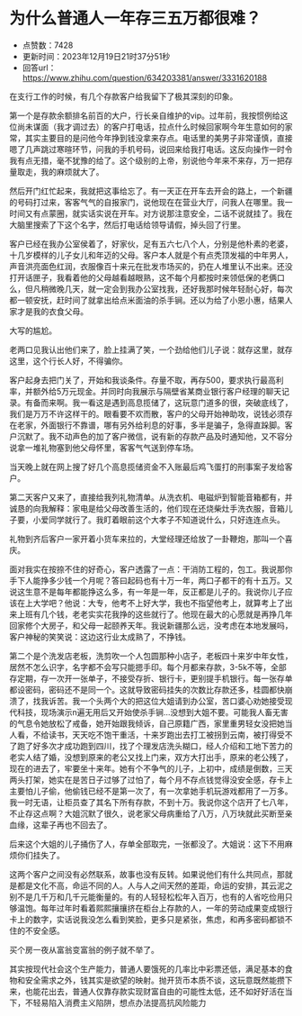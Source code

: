 # 为什么普通人一年存三五万都很难？
- 点赞数：7428
- 更新时间：2023年12月19日21时37分51秒
- 回答url：https://www.zhihu.com/question/634203381/answer/3331620188
<body>
 <p data-pid="bEgNugLj">在支行工作的时候，有几个存款客户给我留下了极其深刻的印象。</p>
 <p data-pid="9lQvGy0Q">第一个是存款余额排名前百的大户，行长亲自维护的vip。过年前，我按惯例给这位尚未谋面（我才调过去）的客户打电话，拉点什么时候回家啊今年生意如何的家常，其实主要目的是问他今年挣到钱没拿来存点。电话里的美男子非常谨慎，直接嗯了几声跳过寒暄环节，问我的手机号码，说回来给我打电话。这反向操作一时令我有点无措，毫不犹豫的给了。这个级别的上帝，别说他今年来不来存，万一把存量取走，我的麻烦就大了。</p>
 <p data-pid="UG8s02wq">然后开门红忙起来，我就把这事给忘了。有一天正在开车去开会的路上，一个新疆的号码打过来，客客气气的自报家门，说他现在在营业大厅，问我人在哪里。我一时间又有点蒙圈，就实话实说在开车。对方说那注意安全，二话不说就挂了。我在大脑里搜索了下这个名字，然后打电话给领导请假，掉头回了行里。</p>
 <p data-pid="uwDboTuG">客户已经在我办公室侯着了，好家伙，足有五六七八个人，分别是他朴素的老婆，十几岁模样的儿子女儿和年迈的父母。客户本人就是个有点秃顶发福的中年男人，声音洪亮面色红润，衣服像百十来元在批发市场买的，扔在人堆里认不出来。还没打开话匣子，我看着他的父母越看越眼熟，这不每个月都按时来领低保的老俩口么，但凡稍微晚几天，就一定会到我办公室找我，还好我那时候年轻耐心好，每次都一顿安抚，赶时间了就拿出给点米面油的杀手锏。还以为给了小恩小惠，结果人家才是我的衣食父母。</p>
 <p data-pid="ZshLk2i4">大写的尴尬。</p>
 <p data-pid="7AXPkl5U">老两口见我认出他们来了，脸上挂满了笑，一个劲给他们儿子说：就存这里，就存这里，这个行长人好，不得骗你。</p>
 <p data-pid="TXIaqJG1">客户起身去把门关了，开始和我谈条件。存量不取，再存500，要求执行最高利率，并额外给5万元现金。并同时向我展示与隔壁省某商业银行客户经理的聊天记录。有备而来啊。我一看这是遇到高息揽储了，这玩意门道多的很，突破底线了，我们是万万不许这样干的。眼看要不欢而散，客户的父母开始神助攻，说钱必须存在老家，外面银行不靠谱，哪有另外给利息的好事，多半是骗子，急得直跺脚。客户沉默了。我不动声色的加了客户微信，说有新的存款产品及时通知他，又不容分说拿一堆礼物塞到他父母怀里，客客气气送到停车场。</p>
 <p data-pid="Q2dCGvq_">当天晚上就在网上搜了好几个高息揽储资金不入账最后鸡飞蛋打的刑事案子发给客户。</p>
 <p data-pid="7zSCY9QW">第二天客户又来了，直接给我列礼物清单。从洗衣机、电磁炉到智能音箱都有，并诚恳的向我解释：家电是给父母改善生活的，他们现在还烧柴灶手洗衣服，音箱儿子要，小爱同学就行了。我盯着眼前这个大孝子不知道说什么，只好连连点头。</p>
 <p data-pid="LExp27dh">礼物到齐后客户一家开着小货车来拉的，大堂经理还给放了一卦鞭炮，那叫一个喜庆。</p>
 <p data-pid="YKVMxsTn">面对我实在按捺不住的好奇心，客户透露了一点：干消防工程的，包工。我说那你手下人能挣多少钱一个月呢？答曰起码也有十万一年，两口子都干的有十五万。又说这生意不是每年都能挣这么多，有一年是一年，反正都是儿子的。我说你儿子应该在上大学吧？他说：大专，他考不上好大学，我也不指望他考上，就算考上了出来上班有几个钱，老老实实花我挣的这些就行了。他现在最大的心愿就是再挣几年回家修个大房子，和父母一起颐养天年。我说新疆那么远，没考虑在本地发展吗，客户神秘的笑笑说：这边这行业太成熟了，不挣钱。</p>
 <p data-pid="rYWJZcAL">第二个是个洗发店老板，洗剪吹一个人包圆那种小店子，老板四十来岁中年女性，居然不怎么识字，名字都不会写只能摁手印。每个月都来存款，3-5k不等，全部存定期，存一次开一张单子，不接受存折、银行卡，更别提手机银行。每一张存单都设密码，密码还不是同一个。这就导致密码挂失的次数比存款还多，桂圆都快崩溃了，找我诉苦。我一个头两个大的把这位大姐请到办公室，苦口婆心劝她接受现代科技，现场演示n遍无用后又开始使杀手锏…没想到大姐不要。可能我人畜无害的气息令她放松了戒备，她开始跟我倾诉，自己原籍广西，家里重男轻女没把她当人看，不给读书，天天吃不饱干重活，十来岁跑出去打工被拐到云南，被打得受不了跑了好多次才成功跑到四川，找了个理发店洗头糊口，经人介绍和工地下苦力的老实人结了婚，没想到原来的老公又找上门来，双方大打出手，原来的老公残了，现在的进去了，牢要坐十来年。她有个不争气的儿子，上初中，成绩是倒数，三天两头打架，她实在是苦日子过够了过怕了，每个月不存点钱觉得没安全感，存卡上主要怕儿子偷，他偷钱已经不是第一次了，有一次拿她手机玩游戏都用了一万多。我一时无语，让柜员查了其名下所有存款，不到十万。我说你这个店开了七八年，不止存这点啊？大姐沉默了很久，说老家父母病重给了八万，八万块就此买断至亲血缘，这辈子再也不回去了。</p>
 <p data-pid="JAkmItSO">后来这个大姐的儿子捅伤了人，存单全部取完，一张都没了。大姐说：这下不用麻烦你们挂失了。</p>
 <p data-pid="2TevY-zF">这两个客户之间没有必然联系，故事也没有反转。如果说他们有什么共同点，那就是都是文化不高，命运不同的人。人与人之间天然的差距，命运的安排，其云泥之别不是几千万和几千元能衡量的。有的人轻轻松松年入百万，也有的人省吃俭用只够温饱。每年过年时看着熙熙攘攘挤在柜台上存款的人，一年的劳动成果变成银行卡上的数字，实话说我没怎么看到笑脸，更多只是紧张，焦虑，和再多密码都锁不住的不安全感。</p>
 <p data-pid="lgzK7hiT">买个房一夜从富翁变富翁的例子就不举了。</p>
 <p data-pid="cINHYfsl">其实按现代社会这个生产能力，普通人要饿死的几率比中彩票还低，满足基本的食物和安全需求之外，钱其实是欲望的映射。抛开货币本质不谈，这玩意既然能攒下来，也能花出去，普通人仅靠存款实现财富自由的可能性太低，还不如好好活在当下，不轻易陷入消费主义陷阱，想点办法提高抗风险能力</p>
</body>